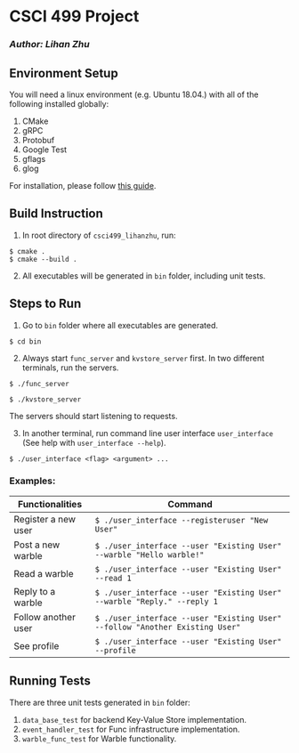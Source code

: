 # CSCI 499 Project

### *Author: Lihan Zhu*

## Environment Setup
You will need a linux environment (e.g. Ubuntu 18.04.) with all of the following installed globally:

1. CMake
2. gRPC
3. Protobuf
4. Google Test
5. gflags
6. glog

For installation, please follow [this guide](SETUP.md).

## Build Instruction

1. In root directory of `csci499_lihanzhu`, run:
```
$ cmake .
$ cmake --build .
```
2. All executables will be generated in `bin` folder, including unit tests.

## Steps to Run
1. Go to `bin` folder where all executables are generated.
```
$ cd bin
```

2. Always start `func_server` and `kvstore_server` first. In two different terminals, run the servers.
```
$ ./func_server
```
```
$ ./kvstore_server
```
The servers should start listening to requests.

3. In another terminal, run command line user interface `user_interface` (See help with `user_interface --help`).
```
$ ./user_interface <flag> <argument> ... 
```

### Examples:
Functionalities | Command
--- | ---
Register a new user | `$ ./user_interface --registeruser "New User"`
Post a new warble | `$ ./user_interface --user "Existing User" --warble "Hello warble!"`
Read a warble | `$ ./user_interface --user "Existing User" --read 1`
Reply to a warble | `$ ./user_interface --user "Existing User" --warble "Reply." --reply 1`
Follow another user | `$ ./user_interface --user "Existing User" --follow "Another Existing User"`
See profile | `$ ./user_interface --user "Existing User" --profile`

## Running Tests

There are three unit tests generated in `bin` folder:

1. `data_base_test` for backend Key-Value Store implementation.
2. `event_handler_test` for Func infrastructure implementation.
3. `warble_func_test` for Warble functionality.